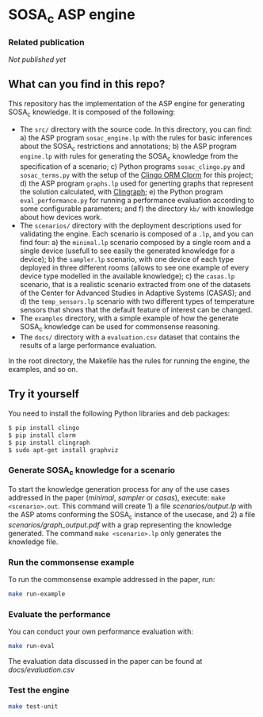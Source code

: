 # SOSA<sub>c</sub> ASP engine

### Related publication
*Not published yet*

## What can you find in this repo?
This repository has the implementation of the ASP engine for generating SOSA<sub>c</sub> knowledge. It is composed of the following:

- The `src/` directory with the source code. In this directory, you can find: a) the ASP program `sosac_engine.lp` with the rules for basic inferences about the SOSA<sub>c</sub> restrictions and annotations; b) the ASP program `engine.lp` with rules for generating the SOSA<sub>c</sub> knowledge from the specification of a scenario; c) Python programs `sosac_clingo.py` and `sosac_terms.py` with the setup of the [Clingo ORM Clorm](https://github.com/potassco/clorm) for this project; d) the ASP program `graphs.lp` used for generting graphs that represent the solution calculated, with [Clingraph](https://github.com/potassco/clingraph); e) the Python program `eval_performance.py` for running a performance evaluation according to some configurable parameters; and f) the directory `kb/` with knowledge about how devices work.
- The `scenarios/` directory with the deployment descriptions used for validating the engine. Each scenario is composed of a `.lp`, and you can find four: a) the `minimal.lp` scenario composed by a single room and a single device (usefull to see easily the generated knowledge for a device); b) the `sampler.lp` scenario, with one device of each type deployed in three different rooms (allows to see one example of every device type modelled in the available knowledge); c) the `casas.lp` scenario, that is a realistic scenario extracted from one of the datasets of the Center for Advanced Studies in Adaptive Systems (CASAS); and d) the `temp_sensors.lp` scenario with two different types of temperature sensors that shows that the default feature of interest can be changed.
- The `examples` directory, with a simple example of how the generate SOSA<sub>c</sub> knowledge can be used for commonsense reasoning.
- The `docs/` directory with a `evaluation.csv` dataset that contains the results of a large performance evaluation.

In the root directory, the Makefile has the rules for running the engine, the examples, and so on.

## Try it yourself
You need to install the following Python libraries and deb packages:

```bash
$ pip install clingo
$ pip install clorm
$ pip install clingraph
$ sudo apt-get install graphviz
```

### Generate SOSA<sub>c</sub> knowledge for a scenario
To start the knowledge generation process for any of the use cases addressed in the paper (_minimal_, _sampler_ or _casas_), execute:
`make <scenario>.out`. This command will create 1) a file _scenarios/output.lp_ with the ASP atoms conforming the SOSA<sub>c</sub> instance of the usecase, and 2) a file _scenarios/graph_output.pdf_ with a grap representing the knowledge generated. The command `make <scenario>.lp` only generates the knowledge file.

### Run the commonsense example
To run the commonsense example addressed in the paper, run:

```bash
make run-example
```
### Evaluate the performance
You can conduct your own performance evaluation with:

```bash
make run-eval
```
The evaluation data discussed in the paper can be found at _docs/evaluation.csv_

### Test the engine

```bash
make test-unit
```
